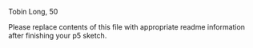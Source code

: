 Tobin Long, 50

Please replace contents of this file with appropriate readme information after finishing your p5 sketch.
